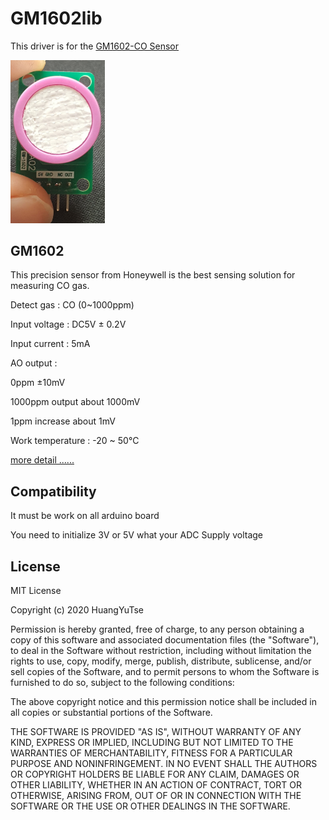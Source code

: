 # GM1602lib
This driver is for the [GM1602-CO Sensor](GM1602-CO%20datasheet.pdf)

<img src="GM1602_3.jpg" width="30%" height="30%">

## GM1602
This precision sensor from Honeywell is the best sensing solution for measuring CO gas.

Detect gas : CO (0~1000ppm)

Input voltage : DC5V ± 0.2V

Input current : 5mA

AO output : 

0ppm ±10mV

1000ppm output about 1000mV

1ppm increase about 1mV

Work temperature : -20 ~ 50°C

[more detail ......](GM1602-CO%20datasheet.pdf)

## Compatibility

It must be work on all arduino board 

You need to initialize  3V or 5V what your ADC Supply voltage

## License

MIT License

Copyright (c) 2020 HuangYuTse

Permission is hereby granted, free of charge, to any person obtaining a copy
of this software and associated documentation files (the "Software"), to deal
in the Software without restriction, including without limitation the rights
to use, copy, modify, merge, publish, distribute, sublicense, and/or sell
copies of the Software, and to permit persons to whom the Software is
furnished to do so, subject to the following conditions:

The above copyright notice and this permission notice shall be included in all
copies or substantial portions of the Software.

THE SOFTWARE IS PROVIDED "AS IS", WITHOUT WARRANTY OF ANY KIND, EXPRESS OR
IMPLIED, INCLUDING BUT NOT LIMITED TO THE WARRANTIES OF MERCHANTABILITY,
FITNESS FOR A PARTICULAR PURPOSE AND NONINFRINGEMENT. IN NO EVENT SHALL THE
AUTHORS OR COPYRIGHT HOLDERS BE LIABLE FOR ANY CLAIM, DAMAGES OR OTHER
LIABILITY, WHETHER IN AN ACTION OF CONTRACT, TORT OR OTHERWISE, ARISING FROM,
OUT OF OR IN CONNECTION WITH THE SOFTWARE OR THE USE OR OTHER DEALINGS IN THE
SOFTWARE.